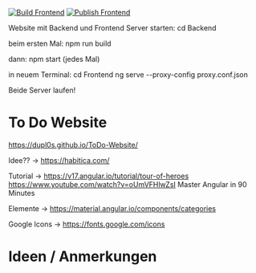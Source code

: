 [![Build Frontend](https://github.com/DHBW-KA-Webengineering/Template_Angular/actions/workflows/build-frontend.yml/badge.svg)](https://github.com/DHBW-KA-Webengineering/Template_Angular/actions/workflows/build-frontend.yml)
[![Publish Frontend](https://github.com/DHBW-KA-Webengineering/Template_Angular/actions/workflows/publish-frontend.yml/badge.svg)](https://github.com/DHBW-KA-Webengineering/Template_Angular/actions/workflows/publish-frontend.yml)

Website mit Backend und Frontend Server starten:
cd Backend

beim ersten Mal:
npm run build

dann:
npm start (jedes Mal)

in neuem Terminal:
cd Frontend
ng serve --proxy-config proxy.conf.json

Beide Server laufen!

# To Do Website
https://dupl0s.github.io/ToDo-Website/

Idee?? -> https://habitica.com/

Tutorial -> https://v17.angular.io/tutorial/tour-of-heroes
https://www.youtube.com/watch?v=oUmVFHlwZsI Master Angular in 90 Minutes

Elemente -> https://material.angular.io/components/categories

Google Icons -> https://fonts.google.com/icons

# Ideen / Anmerkungen



